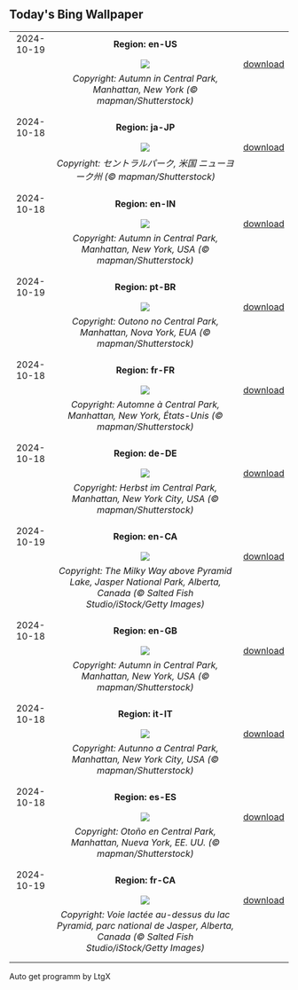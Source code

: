 ## Today's Bing Wallpaper
|      |      |      |
| :----: | :----: | :----: |
|2024-10-19|**Region: en-US**||
||![](https://www.bing.com/th?id=OHR.CentralParkAutumn_EN-US2354288950_UHD.jpg&pid=hp&w=1152&h=648&rs=1&c=4)| [download](https://www.bing.com/th?id=OHR.CentralParkAutumn_EN-US2354288950_UHD.jpg)|
||*Copyright: Autumn in Central Park, Manhattan, New York (© mapman/Shutterstock)*
||
|||
|2024-10-18|**Region: ja-JP**||
||![](https://www.bing.com/th?id=OHR.CentralParkAutumn_JA-JP4069662350_UHD.jpg&pid=hp&w=1152&h=648&rs=1&c=4)| [download](https://www.bing.com/th?id=OHR.CentralParkAutumn_JA-JP4069662350_UHD.jpg)|
||*Copyright: セントラルパーク, 米国 ニューヨーク州 (© mapman/Shutterstock)*
||
|||
|2024-10-18|**Region: en-IN**||
||![](https://www.bing.com/th?id=OHR.CentralParkAutumn_EN-IN5680267984_UHD.jpg&pid=hp&w=1152&h=648&rs=1&c=4)| [download](https://www.bing.com/th?id=OHR.CentralParkAutumn_EN-IN5680267984_UHD.jpg)|
||*Copyright: Autumn in Central Park, Manhattan, New York, USA (© mapman/Shutterstock)*
||
|||
|2024-10-19|**Region: pt-BR**||
||![](https://www.bing.com/th?id=OHR.CentralParkAutumn_PT-BR6612852455_UHD.jpg&pid=hp&w=1152&h=648&rs=1&c=4)| [download](https://www.bing.com/th?id=OHR.CentralParkAutumn_PT-BR6612852455_UHD.jpg)|
||*Copyright: Outono no Central Park, Manhattan, Nova York, EUA (© mapman/Shutterstock)*
||
|||
|2024-10-18|**Region: fr-FR**||
||![](https://www.bing.com/th?id=OHR.CentralParkAutumn_FR-FR5749913554_UHD.jpg&pid=hp&w=1152&h=648&rs=1&c=4)| [download](https://www.bing.com/th?id=OHR.CentralParkAutumn_FR-FR5749913554_UHD.jpg)|
||*Copyright: Automne à Central Park, Manhattan, New York, États-Unis (© mapman/Shutterstock)*
||
|||
|2024-10-18|**Region: de-DE**||
||![](https://www.bing.com/th?id=OHR.CentralParkAutumn_DE-DE9416328448_UHD.jpg&pid=hp&w=1152&h=648&rs=1&c=4)| [download](https://www.bing.com/th?id=OHR.CentralParkAutumn_DE-DE9416328448_UHD.jpg)|
||*Copyright: Herbst im Central Park, Manhattan, New York City, USA (© mapman/Shutterstock)*
||
|||
|2024-10-19|**Region: en-CA**||
||![](https://www.bing.com/th?id=OHR.JasperDark_EN-CA8643042761_UHD.jpg&pid=hp&w=1152&h=648&rs=1&c=4)| [download](https://www.bing.com/th?id=OHR.JasperDark_EN-CA8643042761_UHD.jpg)|
||*Copyright: The Milky Way above Pyramid Lake, Jasper National Park, Alberta, Canada (© Salted Fish Studio/iStock/Getty Images)*
||
|||
|2024-10-18|**Region: en-GB**||
||![](https://www.bing.com/th?id=OHR.CentralParkAutumn_EN-GB9448317557_UHD.jpg&pid=hp&w=1152&h=648&rs=1&c=4)| [download](https://www.bing.com/th?id=OHR.CentralParkAutumn_EN-GB9448317557_UHD.jpg)|
||*Copyright: Autumn in Central Park, Manhattan, New York, USA (© mapman/Shutterstock)*
||
|||
|2024-10-18|**Region: it-IT**||
||![](https://www.bing.com/th?id=OHR.CentralParkAutumn_IT-IT8332847317_UHD.jpg&pid=hp&w=1152&h=648&rs=1&c=4)| [download](https://www.bing.com/th?id=OHR.CentralParkAutumn_IT-IT8332847317_UHD.jpg)|
||*Copyright: Autunno a Central Park, Manhattan, New York City, USA (© mapman/Shutterstock)*
||
|||
|2024-10-18|**Region: es-ES**||
||![](https://www.bing.com/th?id=OHR.CentralParkAutumn_ES-ES2052483366_UHD.jpg&pid=hp&w=1152&h=648&rs=1&c=4)| [download](https://www.bing.com/th?id=OHR.CentralParkAutumn_ES-ES2052483366_UHD.jpg)|
||*Copyright: Otoño en Central Park, Manhattan, Nueva York, EE. UU. (© mapman/Shutterstock)*
||
|||
|2024-10-19|**Region: fr-CA**||
||![](https://www.bing.com/th?id=OHR.JasperDark_FR-CA5254493695_UHD.jpg&pid=hp&w=1152&h=648&rs=1&c=4)| [download](https://www.bing.com/th?id=OHR.JasperDark_FR-CA5254493695_UHD.jpg)|
||*Copyright: Voie lactée au-dessus du lac Pyramid, parc national de Jasper, Alberta, Canada (© Salted Fish Studio/iStock/Getty Images)*
||
|||

Auto get programm by LtgX

